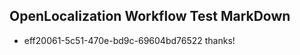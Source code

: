 ## OpenLocalization Workflow Test MarkDown
* eff20061-5c51-470e-bd9c-69604bd76522 thanks!

<!--HONumber=Sep16_HO1-->


